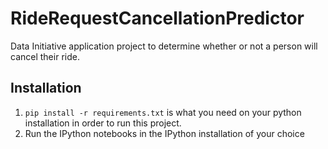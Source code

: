 # RideRequestCancellationPredictor
Data Initiative application project to determine whether or not a person will cancel their ride.

## Installation
1. `pip install -r requirements.txt` is what you need on your python installation in order to run this project.
2. Run the IPython notebooks in the IPython installation of your choice